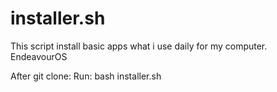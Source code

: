 # installer.sh
This script install basic apps what i use daily for my computer. EndeavourOS

After git clone: Run: bash installer.sh

